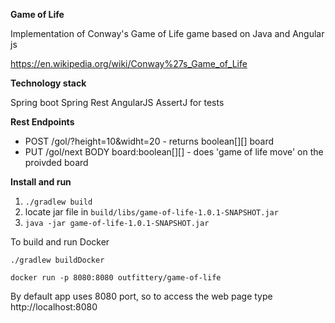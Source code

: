 **Game of Life**

Implementation of Conway's Game of Life game based on Java and Angular js

https://en.wikipedia.org/wiki/Conway%27s_Game_of_Life

**Technology stack**

Spring boot
Spring Rest
AngularJS
AssertJ for tests

**Rest Endpoints**

* POST /gol/?height=10&widht=20 - returns boolean[][] board
* PUT /gol/next BODY board:boolean[][] - does 'game of life move' on the proivded board

**Install and run**

1. `./gradlew build`
2. locate jar file in `build/libs/game-of-life-1.0.1-SNAPSHOT.jar`
3. `java -jar game-of-life-1.0.1-SNAPSHOT.jar`

To build and run Docker

`./gradlew buildDocker`

`docker run -p 8080:8080 outfittery/game-of-life`

By default app uses 8080 port, so to access the web page type
http://localhost:8080
